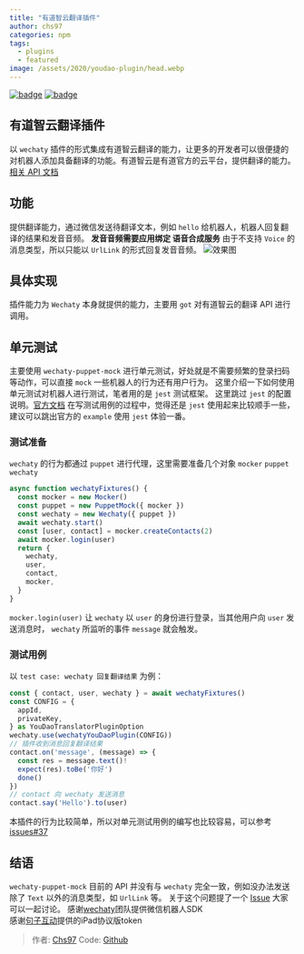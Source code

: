 ```yaml
---
title: "有道智云翻译插件"
author: chs97
categories: npm
tags:
  - plugins
  - featured
image: /assets/2020/youdao-plugin/head.webp
---
```


[![badge](https://img.shields.io/badge/Powered%20By-Wechaty-green.svg#align=left&display=inline&height=20&margin=%5Bobject%20Object%5D&originHeight=20&originWidth=132&status=done&style=none&width=132)](https://github.com/wechaty/wechaty)
[![badge](https://img.shields.io/badge/Wechaty-%E5%BC%80%E6%BA%90%E6%BF%80%E5%8A%B1%E8%AE%A1%E5%88%92-green.svg#align=left&display=inline&height=20&margin=%5Bobject%20Object%5D&originHeight=20&originWidth=134&status=done&style=none&width=134)](https://github.com/juzibot/Welcome/wiki/Everything-about-Wechaty)

## 有道智云翻译插件

以 `wechaty` 插件的形式集成有道智云翻译的能力，让更多的开发者可以很便捷的对机器人添加具备翻译的功能。有道智云是有道官方的云平台，提供翻译的能力。[相关 API 文档](https://ai.youdao.com/DOCSIRMA/html/%E8%87%AA%E7%84%B6%E8%AF%AD%E8%A8%80%E7%BF%BB%E8%AF%91/API%E6%96%87%E6%A1%A3/%E6%96%87%E6%9C%AC%E7%BF%BB%E8%AF%91%E6%9C%8D%E5%8A%A1/%E6%96%87%E6%9C%AC%E7%BF%BB%E8%AF%91%E6%9C%8D%E5%8A%A1-API%E6%96%87%E6%A1%A3.html)

## 功能

提供翻译能力，通过微信发送待翻译文本，例如 `hello` 给机器人，机器人回复翻译的结果和发音音频。
**发音音频需要应用绑定 语音合成服务**
由于不支持 `Voice` 的消息类型，所以只能以 `UrlLink` 的形式回复发音音频。
![效果图](/assets/2020/youdao-plugin/1.webp)

## 具体实现

插件能力为 `Wechaty` 本身就提供的能力，主要用 `got` 对有道智云的翻译 API 进行调用。

## 单元测试

主要使用 `wechaty-puppet-mock` 进行单元测试，好处就是不需要频繁的登录扫码等动作，可以直接 `mock` 一些机器人的行为还有用户行为。
这里介绍一下如何使用单元测试对机器人进行测试，笔者用的是 `jest` 测试框架。
这里跳过 `jest` 的配置说明。[官方文档](https://jestjs.io/)
在写测试用例的过程中，觉得还是 `jest` 使用起来比较顺手一些，建议可以跳出官方的 `example` 使用 `jest` 体验一番。

### 测试准备

`wechaty` 的行为都通过 `puppet` 进行代理，这里需要准备几个对象 `mocker` `puppet` `wechaty`

```typescript
async function wechatyFixtures() {
  const mocker = new Mocker()
  const puppet = new PuppetMock({ mocker })
  const wechaty = new Wechaty({ puppet })
  await wechaty.start()
  const [user, contact] = mocker.createContacts(2)
  await mocker.login(user)
  return {
    wechaty,
    user,
    contact,
    mocker,
  }
}
```

`mocker.login(user)` 让 `wechaty` 以 `user` 的身份进行登录，当其他用户向 `user` 发送消息时， `wechaty` 所监听的事件 `message` 就会触发。

### 测试用例

以 `test case: wechaty 回复翻译结果` 为例：

```typescript
const { contact, user, wechaty } = await wechatyFixtures()
const CONFIG = {
  appId,
  privateKey,
} as YouDaoTranslatorPluginOption
wechaty.use(wechatyYouDaoPlugin(CONFIG))
// 插件收到消息回复翻译结果
contact.on('message', (message) => {
  const res = message.text()!
  expect(res).toBe('你好')
  done()
})
// contact 向 wechaty 发送消息
contact.say('Hello').to(user)
```

本插件的行为比较简单，所以对单元测试用例的编写也比较容易，可以参考[issues#37](https://github.com/wechaty/wechaty-puppet-mock/issues/37)

## 结语

`wechaty-puppet-mock` 目前的 API 并没有与 `wechaty` 完全一致，例如没办法发送除了 `Text` 以外的消息类型，如 `UrlLink` 等。
关于这个问题提了一个 [Issue](https://github.com/wechaty/wechaty-puppet-mock/issues/40) 大家可以一起讨论。
感谢[wechaty](https://github.com/wechaty/wechaty)团队提供微信机器人SDK  
感谢[句子互动](https://www.juzibot.com/)提供的iPad协议版token

> 作者: [Chs97](https://github.com/chs97/)
> Code: [Github](https://github.com/chs97/wechaty-plugin-youdao)
